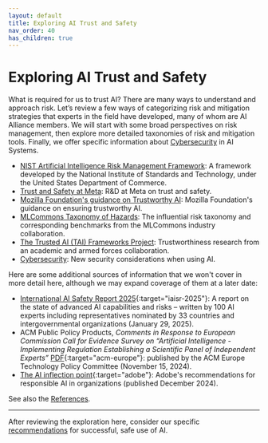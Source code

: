 ```yaml
---
layout: default
title: Exploring AI Trust and Safety
nav_order: 40
has_children: true
---
```


# Exploring AI Trust and Safety

What is required for us to trust AI? There are many ways to understand and approach risk. Let’s review a few ways of categorizing risk and mitigation strategies that experts in the field have developed, many of whom are AI Alliance members. We will start with some broad perspectives on risk management, then explore more detailed taxonomies of risk and mitigation tools. Finally, we offer specific information about [Cybersecurity]({{site.baseurl}}/glossary#cybersecurity) in AI Systems.

* [NIST Artificial Intelligence Risk Management Framework]({{site.baseurl}}/exploring/nist-risk-framework): A framework developed by the National Institute of Standards and Technology, under the United States Department of Commerce.
* [Trust and Safety at Meta]({{site.baseurl}}/exploring/meta-trust-safety): R&D at Meta on trust and safety.
* [Mozilla Foundation's guidance on Trustworthy AI]({{site.baseurl}}/exploring/mozilla-trustworthy-ai): Mozilla Foundation's guidance on ensuring trustworthy AI.
* [MLCommons Taxonomy of Hazards]({{site.baseurl}}/exploring/mlcommons-taxonomy-hazards): The influential risk taxonomy and corresponding benchmarks from the MLCommons industry collaboration.
* [The Trusted AI (TAI) Frameworks Project]({{site.baseurl}}/exploring/tai-frameworks): Trustworthiness research from an academic and armed forces collaboration.
* [Cybersecurity]({{site.baseurl}}/exploring/cybersecurity): New security considerations when using AI.
	
Here are some additional sources of information that we won't cover in more detail here, although we may expand coverage of them at a later date:

* [International AI Safety Report 2025](https://www.gov.uk/government/publications/international-ai-safety-report-2025){:target="iaisr-2025"}: A report on the state of advanced AI capabilities and risks – written by 100 AI experts including representatives nominated by 33 countries and intergovernmental organizations (January 29, 2025).
* ACM Public Policy Products, _Comments in Response to European Commission Call for Evidence Survey on “Artificial Intelligence - Implementing Regulation Establishing a Scientific Panel of Independent Experts”_ [PDF](https://www.acm.org/binaries/content/assets/public-policy/acm-europetpc-consultation-2024---general-purpose-ai-code-of-practice.pdf){:target="acm-europe"}: published by the ACM Europe Technology Policy Committee (November 15, 2024).
* [The AI inflection point](https://www.adobe.com/acrobat/business/reports/sdk/ai-inflection-point.html){:target="adobe"}: Adobe's recommendations for responsible AI in organizations (published December 2024).

See also the [References]({{site.baseurl}}/recommendations).

---

After reviewing the exploration here, consider our specific [recommendations]({{site.baseurl}}/safety-recommendations/safety-recommendations) for successful, safe use of AI.

